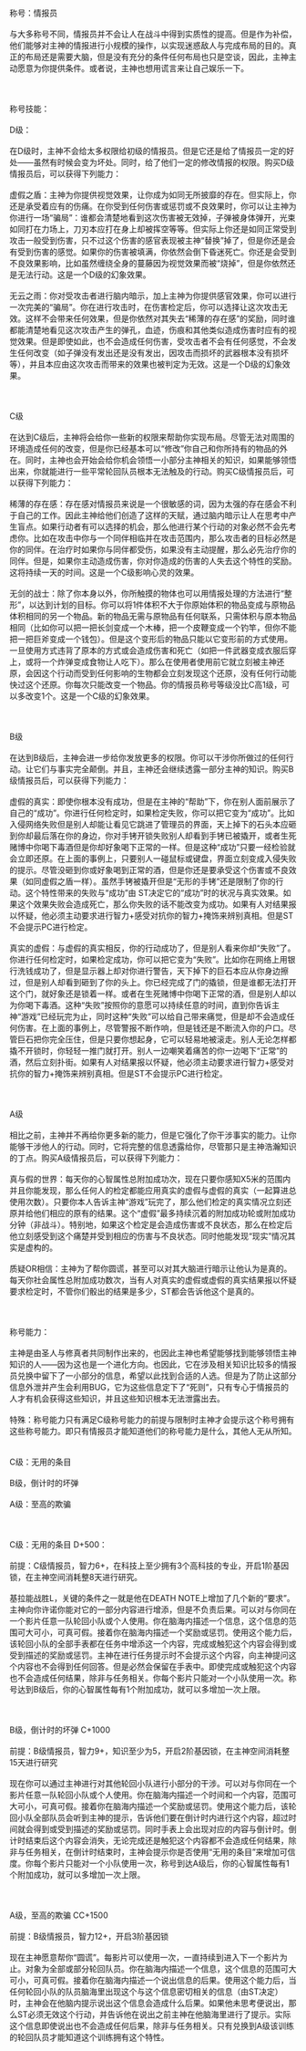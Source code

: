 <title>情报员</title>
<meta name="GENERATOR" content="WinCHM">
<meta http-equiv="Content-Type" content="text/html; charset=gb2312">
<br>             
<br>称号：情报员 
<br>
<br>与大多称号不同，情报员并不会让人在战斗中得到实质性的提高。但是作为补偿，他们能够对主神的情报进行小规模的操作，以实现迷惑敌人与完成布局的目的。真正的布局还是需要大脑，但是没有充分的条件任何布局也只是空谈，因此，主神主动愿意为你提供条件。或者说，主神也想用谎言来让自己娱乐一下。 
<br>
<br>
<br>
<br>称号技能： 
<br>
<br>D级： 
<br>
<br>在D级时，主神不会给太多权限给初级的情报员。但是它还是给了情报员一定的好处——虽然有时候会变为坏处。同时，给了他们一定的修改情报的权限。购买D级情报员后，可以获得下列能力： 
<br>
<br>虚假之盾：主神为你提供视觉效果，让你成为如同无所披靡的存在。但实际上，你还是承受着应有的伤痛。在你受到任何伤害或惩罚或不良效果时，你可以让主神为你进行一场“骗局”：谁都会清楚地看到这次伤害被无效掉，子弹被身体弹开，光束如同打在力场上，刀刃本应打在身上却被挥空等等。但实际上你还是如同正常受到攻击一般受到伤害，只不过这个伤害的感官表现被主神“替换”掉了，但是你还是会有受到伤害的感觉。如果你的伤害被填满，你依然会倒下昏迷死亡。你还是会受到不良效果影响，比如虽然缠绕全身的蔓藤因为视觉效果而被“烧掉”，但是你依然还是无法行动。这是一个D级的幻象效果。 
<br>
<br>无云之雨：你对受攻击者进行脑内暗示，加上主神为你提供感官效果，你可以进行一次完美的“骗局”。你在进行攻击时，在伤害检定后，你可以选择让这次攻击无效。这样不会带来任何效果，但是你依然对其失去“稀薄的存在感”的奖励，同时谁都能清楚地看见这次攻击产生的弹孔，血迹，伤痕和其他类似造成伤害时应有的视觉效果。但是即使如此，也不会造成任何伤害，受攻击者不会有任何感觉，不会发生任何改变（如子弹没有发出还是没有发出，因攻击而损坏的武器根本没有损坏等），并且本应由这次攻击而带来的效果也被判定为无效。这是一个D级的幻象效果。 
<br>
<br>
<br>
<br>C级 
<br>
<br>在达到C级后，主神将会给你一些新的权限来帮助你实现布局。尽管无法对周围的环境造成任何的改变，但是你已经基本可以“修改”你自己和你所持有的物品的外在。同时，主神也会开始会给你机会领悟一小部分主神相关的知识，如果能够领悟出来，你就能进行一些平常轮回队员根本无法触及的行动。购买C级情报员后，可以获得下列能力： 
<br>
<br>稀薄的存在感：存在感对情报员来说是一个很敏感的词，因为太强的存在感会不利于自己的工作。因此主神给他们创造了这样的天赋，通过脑内暗示让人在思考中产生盲点。如果行动者有可以选择的机会，那么他进行某个行动的对象必然不会先考虑你。比如在攻击中你与一个同伴相临并在攻击范围内，那么攻击者的目标必然是你的同伴。在治疗时如果你与同伴都受伤，如果没有主动提醒，那么必先治疗你的同伴。但是，如果你主动造成伤害，你对你造成的伤害的人失去这个特性的奖励。这将持续一天的时间。这是一个C级影响心灵的效果。 
<br>
<br>无剑的战士：除了你本身以外，你所触摸的物体也可以用情报处理的方法进行“整形”，以达到计划的目标。你可以将1件体积不大于你原始体积的物品变成与原物品体积相同的另一个物品。新的物品无需与原物品有任何联系，只需体积与原本物品相同（比如你可以把一把长剑变成一个木棒，把一个皮鞭变成一个钓竿，但你不能把一把巨斧变成一个钱包）。但是这个变形后的物品只能以它变形前的方式使用。一旦使用方式违背了原本的方式或会造成伤害和死亡（如把一件武器变成衣服后穿上，或将一个炸弹变成食物让人吃下）。那么在使用者使用前它就立刻被主神还原，会因这个行动而受到任何影响的生物都会立刻发现这个还原，没有任何行动能快过这个还原。你每次只能改变一个物品。你的情报员称号等级没比C高1级，可以多改变1个。这是一个C级的幻象效果。 
<br>
<br>
<br>
<br>B级 
<br>
<br>在达到B级后，主神会进一步给你发放更多的权限。你可以干涉你所做过的任何行动。让它们与事实完全颠倒。并且，主神还会继续透露一部分主神的知识。购买B级情报员后，可以获得下列能力： 
<br>
<br>虚假的真实：即使你根本没有成功，但是在主神的“帮助”下，你在别人面前展示了自己的“成功”。你进行任何检定时，如果检定失败，你可以把它变为“成功”。比如入侵网络失败但是别人却能让看见它跳进了管理员的界面，天上掉下的石头本应砸到你却最后落在你的身边，你对手铐开锁失败别人却看到手铐已被撬开，或者生死赌博中你喝下毒酒但是你却好象喝下正常的一样。但是这种“成功”只要一经检验就会立即还原。在上面的事例上，只要别人一碰鼠标或键盘，界面立刻变成入侵失败的提示。尽管没砸到你或好象喝到正常的酒，但是你还是要承受这个伤害或不良效果（如同虚假之盾一样）。虽然手铐被撬开但是“无形的手铐”还是限制了你的行动。这个特性带来的失败与“成功”由 ST决定它的“成功”时的状况与真实效果。如果这个效果失败会造成死亡，那么你失败的话不能改变为成功。如果有人对结果报以怀疑，他必须主动要求进行智力+感受对抗你的智力+掩饰来辨别真相。但是ST不会提示PC进行检定。 
<br>
<br>真实的虚假：与虚假的真实相反，你的行动成功了，但是别人看来你却“失败”了。你进行任何检定时，如果检定成功，你可以把它变为“失败”。比如你在网络上用银行洗钱成功了，但是显示器上却对你进行警告，天下掉下的巨石本应从你身边擦过，但是别人却看到砸到了你的头上。你已经完成了门的撬锁，但是谁都无法打开这个门，就好象还是锁着一样。或者在生死赌博中你喝下正常的酒，但是别人却以为你喝下毒酒。这种“失败”按照你的意愿可以持续任意的时间，直到你告诉主神“游戏”已经玩完为止，同时这种“失败”可以给自己带来痛觉，但是却不会造成任何伤害。在上面的事例上，尽管警报不断作响，但是钱还是不断流入你的户口。尽管巨石把你完全压住，但是只要你想起身，它可以轻易地被滚走。别人无论怎样都撬不开锁时，你轻轻一推门就打开。别人一边嘲笑着痛苦的你一边喝下“正常”的酒，然后立刻扑街。如果有人对结果报以怀疑，他必须主动要求进行智力+感受对抗你的智力+掩饰来辨别真相。但是ST不会提示PC进行检定。 
<br>
<br>
<br>
<br>A级 
<br>
<br>相比之前，主神并不再给你更多新的能力，但是它强化了你干涉事实的能力。让你能够干涉他人的行动。同时，它将完整的信息透露给你，尽管那只是主神浩瀚知识的丁点。购买A级情报员后，可以获得下列能力： 
<br>
<br>真与假的世界：每天你的心智属性总附加成功次，现在只要你感知X5米的范围内并且你能发现，那么任何人的检定都能应用真实的虚假与虚假的真实（一起算进总使用次数）。只要你本人告诉主神“游戏”玩完了，那么他们检定的真实情况立刻还原并给他们相应的原有的结果。这个“虚假”最多持续沉着的附加成功轮或附加成功分钟（非战斗）。特别地，如果这个检定是会造成伤害或不良状态，那么在检定后他立刻感受到这个痛楚并受到相应的伤害与不良状态。同时他能发现“现实”情况其实是虚构的。 
<br>
<br>质疑OR相信：主神为了帮你圆谎，甚至可以对其大脑进行暗示让他认为是真的。每天你社会属性总附加成功数次，当有人对真实的虚假或虚假的真实结果报以怀疑要求检定时，不管你们骰出的结果是多少，ST都会告诉他这个是真的。 
<br>
<br>
<br>
<br>称号能力： 
<br>
<br>主神是由圣人与修真者共同制作出来的，也因此主神也希望能够找到能够领悟主神知识的人——因为这也是一个进化方向。也因此，它在涉及相关知识比较多的情报员兑换中留下了一小部分的信息，希望以此找到合适的人选。但是为了防止这部分信息外泄并产生会利用BUG，它为这些信息定下了“死则”，只有专心于情报员的人才有机会获得这些知识，并且这些知识根本无法泄露出去。 
<br>
<br>特殊：称号能力只有满足C级称号能力的前提与限制时主神才会提示这个称号拥有这些称号能力。即只有情报员才能知道他们的称号能力是什么，其他人无从所知。 
<br>
<br>
<br>C级：无用的条目 
<br>
<br>B级，倒计时的坏弹 
<br>
<br>A级：至高的欺骗 
<br>
<br>
<br>
<br>C级：无用的条目 D+500： 
<br>
<br>前提：C级情报员，智力6+，在科技上至少拥有3个高科技的专业，开启1阶基因锁，在主神空间消耗整8天进行研究。 
<br>
<br>基拉能战胜L，关键的条件之一就是他在DEATH NOTE上增加了几个新的“要求”。主神向你许诺你能对它的一部分内容进行增添，但是不负责后果。可以对与你同在一个影片任意一队轮回小队或个人使用。你在脑海内描述一个信息，这个信息的范围可大可小，可真可假。接着你在脑海内描述一个奖励或惩罚。使用这个能力后，该轮回小队的全部手表都在任务中增添这一个内容，完成或触犯这个内容会得到或受到描述的奖励或惩罚。主神在进行任务提示时不会提示这个内容，向主神提问这个内容也不会得到任何回答。但是必然会保留在手表中。即使完成或触犯这个内容也不会造成任何结果，除非与任务相关。你每个影片只能对一个小队使用一次。称号达到B级后，你的心智属性每有1个附加成功，就可以多增加一次上限。 
<br>
<br>
<br>
<br>B级，倒计时的坏弹 C+1000 
<br>
<br>前提：B级情报员，智力9+，知识至少为5，开启2阶基因锁，在主神空间消耗整15天进行研究 
<br>
<br>现在你可以通过主神进行对其他轮回小队进行小部分的干涉。可以对与你同在一个影片任意一队轮回小队或个人使用。你在脑海内描述一个时间和一个内容，范围可大可小，可真可假。接着你在脑海内描述一个奖励或惩罚。使用这个能力后，该轮回小队全部队员会听到主神的提示，告诉他们要在倒计时内进行这个内容，超过时间就会得到或受到描述的奖励或惩罚。同时手表上会出现对应的内容与倒计时。倒计时结束后这个内容会消失，无论完成还是触犯这个内容都不会造成任何结果，除非与任务相关，在倒计时结束时，主神会提示你是否使用“无用的条目”来增加可信度。你每个影片只能对一个小队使用一次，称号到达A级后，你的心智属性每有1个附加成功，就可以多增加一次上限。 
<br>
<br>
<br>
<br>A级，至高的欺骗 CC+1500 
<br>
<br>前提：B级情报员，智力12+，开启3阶基因锁 
<br>
<br>现在主神愿意帮你“圆谎”。每影片可以使用一次，一直持续到进入下一个影片为止。对象为全部或部分轮回队员。你在脑海内描述一个信息，这个信息的范围可大可小，可真可假。接着你在脑海内描述一个说出信息的后果。使用这个能力后，当任何轮回小队的队员脑海里出现这个与这个信息密切相关的信息（由ST决定）时，主神会在他脑内提示说出这个信息会造成什么后果。如果他未思考便说出，那么ST必须无效这个行动，并告诉他在说出之前主神在他脑海里进行了提示。实际这个信息即使说出也不会造成任何后果，除非与任务相关。只有兑换到A级该训练的轮回队员才能知道这个训练拥有这个特性。 
<br>